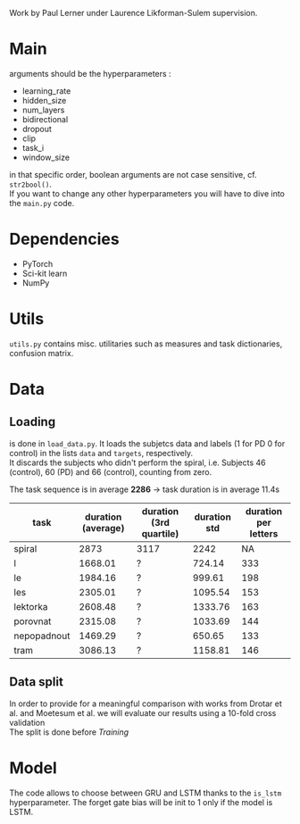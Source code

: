 Work by Paul Lerner under Laurence Likforman-Sulem supervision.
# Main
arguments should be the hyperparameters :
- learning_rate
- hidden_size
- num_layers
- bidirectional
- dropout
- clip
- task_i
- window_size

in that specific order, boolean arguments are not case sensitive, cf. `str2bool()`.  
If you want to change any other hyperparameters you will have to dive into the `main.py` code.

# Dependencies
- PyTorch
- Sci-kit learn
- NumPy

# Utils
`utils.py` contains misc. utilitaries such as measures and task dictionaries, confusion matrix.

# Data
## Loading
is done in `load_data.py`. It loads the subjetcs data and labels (1 for PD 0 for control) in the lists `data` and  `targets`, respectively.  
 It discards the subjects who didn't perform the spiral, i.e. Subjects 46 (control), 60 (PD) and 66 (control), counting from zero.

 The task sequence is in average **2286** &rarr; task duration is in average 11.4s  

task | duration (average) | duration (3rd quartile) | duration std | duration per letters
--|--|--|--|--
spiral | 2873 | 3117 |2242 | NA
l | 1668.01 | ?|724.14 | 333
le | 1984.16 |?| 999.61 | 198
les | 2305.01 |?| 1095.54 | 153
lektorka | 2608.48 | ?|1333.76  | 163
porovnat | 2315.08 | ?|1033.69 |144
nepopadnout | 1469.29 | ?|650.65 | 133
tram | 3086.13 |? |1158.81 | 146

## Data split
In order to provide for a meaningful comparison with works from Drotar et al. and Moetesum et al. we will evaluate our results using a 10-fold cross validation  
The split is done before *Training*

# Model
The code allows to choose between GRU and LSTM thanks to the `is_lstm` hyperparameter. The forget gate bias will be init to 1 only if the model is LSTM.
